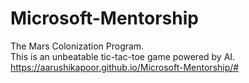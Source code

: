 # Microsoft-Mentorship
The Mars Colonization Program.<br>
This is an unbeatable tic-tac-toe game powered by AI.
https://aarushikapoor.github.io/Microsoft-Mentorship/#
